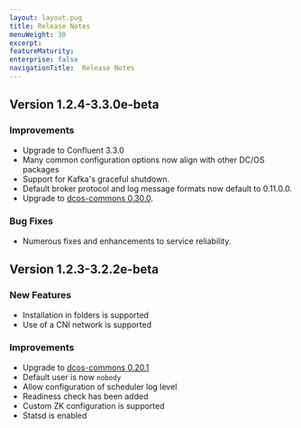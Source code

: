 ```yaml
---
layout: layout.pug
title: Release Notes
menuWeight: 30
excerpt:
featureMaturity:
enterprise: false
navigationTitle:  Release Notes
---
```


## Version 1.2.4-3.3.0e-beta

### Improvements
- Upgrade to Confluent 3.3.0
- Many common configuration options now align with other DC/OS packages
- Support for Kafka's graceful shutdown.
- Default broker protocol and log message formats now default to 0.11.0.0.
- Upgrade to [dcos-commons 0.30.0](https://github.com/mesosphere/dcos-commons/releases/tag/0.30.0).

### Bug Fixes
- Numerous fixes and enhancements to service reliability.

## Version 1.2.3-3.2.2e-beta

### New Features
- Installation in folders is supported
- Use of a CNI network is supported

### Improvements
- Upgrade to [dcos-commons 0.20.1](https://github.com/mesosphere/dcos-commons/releases/tag/0.20.1)
- Default user is now `nobody`
- Allow configuration of scheduler log level
- Readiness check has been added
- Custom ZK configuration is supported
- Statsd is enabled
